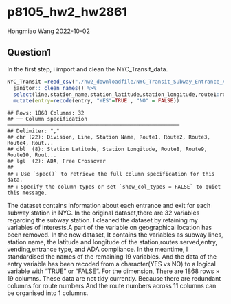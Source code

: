 p8105_hw2_hw2861
================
Hongmiao Wang
2022-10-02

## Question1

In the first step, i import and clean the NYC_Transit_data.

``` r
NYC_Transit =read_csv("./hw2_downloadfile/NYC_Transit_Subway_Entrance_And_Exit_Data.csv") %>% 
  janitor:: clean_names() %>% 
  select(line,station_name,station_latitude,station_longitude,route1:route11,entry,vending,entrance_type,ada) %>%
  mutate(entry=recode(entry, "YES"=TRUE , "NO" = FALSE))
```

    ## Rows: 1868 Columns: 32
    ## ── Column specification ────────────────────────────────────────────────────────
    ## Delimiter: ","
    ## chr (22): Division, Line, Station Name, Route1, Route2, Route3, Route4, Rout...
    ## dbl  (8): Station Latitude, Station Longitude, Route8, Route9, Route10, Rout...
    ## lgl  (2): ADA, Free Crossover
    ## 
    ## ℹ Use `spec()` to retrieve the full column specification for this data.
    ## ℹ Specify the column types or set `show_col_types = FALSE` to quiet this message.

The dataset contains information about each entrance and exit for each
subway station in NYC. In the original dataset,there are 32 variables
regarding the subway station. I cleaned the dataset by retaining my
variables of interests.A part of the variable on geographical location
has been removed. In the new dataset, It contains the variables as
subway lines, station name, the latitude and longitude of the
station,routes served,entry, vending,entrance type, and ADA compliance.
In the meantime, I standardised the names of the remaining 19 variables.
And the data of the entry variable has been recoded from a character(YES
vs NO) to a logical variable with “TRUE” or “FALSE”. For the dimension,
There are 1868 rows × 19 columns. These data are not tidy currently.
Because there are redundant columns for route numbers.And the route
numbers across 11 columns can be organised into 1 columns.

